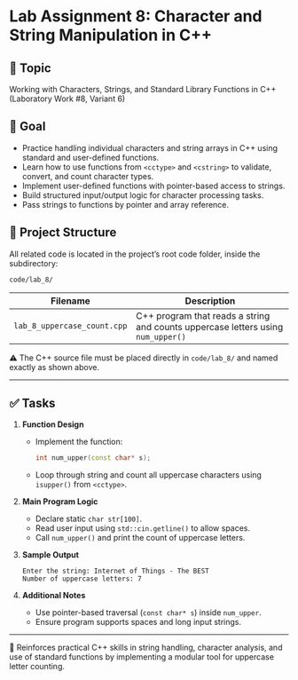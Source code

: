 # Lab Assignment 8: Character and String Manipulation in C++

## 🎯 Topic

Working with Characters, Strings, and Standard Library Functions in C++  
(Laboratory Work #8, Variant 6)

## 📌 Goal

- Practice handling individual characters and string arrays in C++ using standard and user-defined functions.
- Learn how to use functions from `<cctype>` and `<cstring>` to validate, convert, and count character types.
- Implement user-defined functions with pointer-based access to strings.
- Build structured input/output logic for character processing tasks.
- Pass strings to functions by pointer and array reference.

## 📂 Project Structure

All related code is located in the project’s root code folder, inside the subdirectory:

```
code/lab_8/
```

<table>
  <thead>
    <tr>
      <th>Filename</th>
      <th>Description</th>
    </tr>
  </thead>
  <tbody>
    <tr>
      <td><code>lab_8_uppercase_count.cpp</code></td>
      <td>C++ program that reads a string and counts uppercase letters using <code>num_upper()</code></td>
    </tr>
  </tbody>
</table>

⚠️ The C++ source file must be placed directly in `code/lab_8/` and named exactly as shown above.

---

## ✅ Tasks

1. **Function Design**
   - Implement the function:
     ```cpp
     int num_upper(const char* s);
     ```
   - Loop through string and count all uppercase characters using `isupper()` from `<cctype>`.

2. **Main Program Logic**
   - Declare static `char str[100]`.
   - Read user input using `std::cin.getline()` to allow spaces.
   - Call `num_upper()` and print the count of uppercase letters.

3. **Sample Output**
   ```
   Enter the string: Internet of Things - The BEST
   Number of uppercase letters: 7
   ```

4. **Additional Notes**
   - Use pointer-based traversal (`const char* s`) inside `num_upper`.
   - Ensure program supports spaces and long input strings.

---

📎 Reinforces practical C++ skills in string handling, character analysis, and use of standard functions by implementing a modular tool for uppercase letter counting.